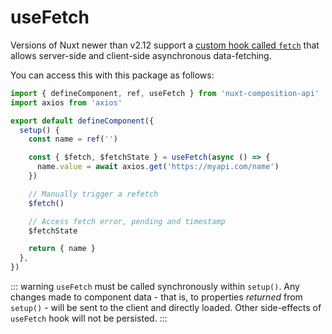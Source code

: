 ---
---

# useFetch

Versions of Nuxt newer than v2.12 support a [custom hook called `fetch`](https://nuxtjs.org/api/pages-fetch/) that allows server-side and client-side asynchronous data-fetching.

You can access this with this package as follows:

```ts
import { defineComponent, ref, useFetch } from 'nuxt-composition-api'
import axios from 'axios'

export default defineComponent({
  setup() {
    const name = ref('')

    const { $fetch, $fetchState } = useFetch(async () => {
      name.value = await axios.get('https://myapi.com/name')
    })

    // Manually trigger a refetch
    $fetch()

    // Access fetch error, pending and timestamp
    $fetchState

    return { name }
  },
})
```

::: warning
`useFetch` must be called synchronously within `setup()`. Any changes made to component data - that is, to properties _returned_ from `setup()` - will be sent to the client and directly loaded. Other side-effects of `useFetch` hook will not be persisted.
:::

